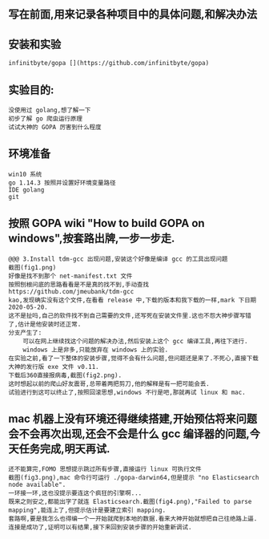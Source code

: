 ## 写在前面,用来记录各种项目中的具体问题,和解决办法
## 安装和实验
    infinitbyte/gopa [](https://github.com/infinitbyte/gopa)
## 实验目的:
    没使用过 golang,想了解一下
    初步了解 go 爬虫运行原理
    试试大神的 GOPA 厉害到什么程度
## 环境准备
    win10 系统
    go 1.14.3 按照并设置好环境变量路径
    IDE golang
    git
## 按照 GOPA wiki "How to build GOPA on windows",按套路出牌,一步一步走.
    @@@ 3.Install tdm-gcc 出现问题,安装这个好像是编译 gcc 的工具出现问题
    截图(fig1.png)
    好像是找不到那个 net-manifest.txt 文件
    按照刨根问底的思路看看是不是真的找不到,手动查找 https://github.com/jmeubank/tdm-gcc
    kao,发现确实没有这个文件,在看看 release 中,下载的版本和我下载的一样,mark 下日期 2020-05-20.
    这不是扯吗,自己的软件找不到自己需要的文件,还写死在安装文件里.这也不怨大神步骤写错了,估计是他安装时还正常.
    分支产生了:
        可以在网上继续找这个问题的解决办法,然后安装上这个 gcc 编译工具,再往下进行.
        windows 上是非多,只能放弃在 windows 上的实验. 
    在实验之前,看了一下整体的安装步骤,觉得不会有什么问题,但问题还是来了.不死心,直接下载大神的发行版 exe 文件 v0.11.
    下载后360直接报病毒,截图(fig2.png).
    这时想起以前的爬山好友震哥,总带着两把剪刀,他的解释是有一把可能会丢.
    试验进行到这可以终止了,按照回滚思想,windows 不行是吧,那就再试 linux 和 mac.
## mac 机器上没有环境还得继续搭建,开始预估将来问题会不会再次出现,还会不会是什么 gcc 编译器的问题,今天任务完成,明天再试.
    还不能算完,FOMO 思想提示跳过所有步骤,直接运行 linux 可执行文件
    截图(fig3.png),mac 命令行可运行 ./gopa-darwin64,但是提示 "no Elasticsearch node available".
    一环接一环,这也没提示要连这个疯狂的引擎啊...
    既来之则安之,都能出字了就连 Elasticsearch.截图(fig4.png),"Failed to parse mapping",能连上了,但提示估计是要建立索引 mapping.
    套路啊,要是我怎么也得编一个一开始就爬到本地的数据.看来大神开始就想把自己往绝路上逼.
    连接是成功了,证明可以有结果,接下来回到安装步骤的开始重新调试.
    
    
    
    
    
    




